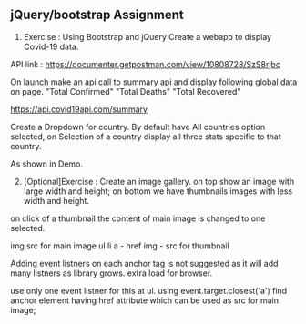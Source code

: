 ## jQuery/bootstrap Assignment

1. Exercise : Using Bootstrap and jQuery Create a webapp to display Covid-19 data.

  API link : https://documenter.getpostman.com/view/10808728/SzS8rjbc

  On launch make an api call to summary api and display following global data on page.
  "Total Confirmed"
  "Total Deaths"
  "Total Recovered"

  https://api.covid19api.com/summary

  Create a Dropdown for country. By default have All countries option selected,  on Selection of a country display all three stats specific to that country.

  As shown in Demo.


2. [Optional]Exercise : 
  Create an image gallery. 
  on top show an image with large width and height;
  on bottom we have thumbnails images with less width and height.

  on click of a thumbnail the content of main image is changed to one selected.

  img src for main image
  ul 
    li 
      a - href
        img - src for thumbnail

  Adding event listners on each anchor tag is not suggested as it will add many listners as library grows. extra load for browser.

  use only one event listner for this at ul. 
  using event.target.closest('a') find anchor element having href attribute which can be used as src for main image;
